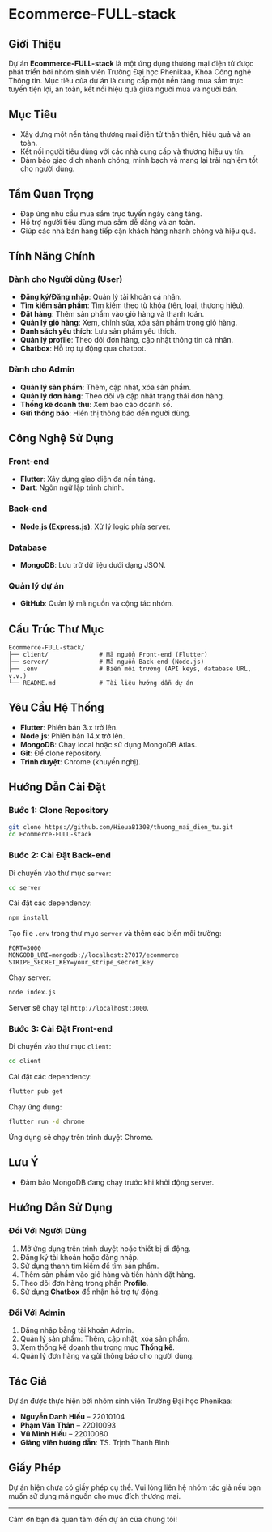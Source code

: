 # Ecommerce-FULL-stack

## Giới Thiệu

Dự án **Ecommerce-FULL-stack** là một ứng dụng thương mại điện tử được phát triển bởi nhóm sinh viên Trường Đại học Phenikaa, Khoa Công nghệ Thông tin. Mục tiêu của dự án là cung cấp một nền tảng mua sắm trực tuyến tiện lợi, an toàn, kết nối hiệu quả giữa người mua và người bán.

## Mục Tiêu

- Xây dựng một nền tảng thương mại điện tử thân thiện, hiệu quả và an toàn.
- Kết nối người tiêu dùng với các nhà cung cấp và thương hiệu uy tín.
- Đảm bảo giao dịch nhanh chóng, minh bạch và mang lại trải nghiệm tốt cho người dùng.

## Tầm Quan Trọng

- Đáp ứng nhu cầu mua sắm trực tuyến ngày càng tăng.
- Hỗ trợ người tiêu dùng mua sắm dễ dàng và an toàn.
- Giúp các nhà bán hàng tiếp cận khách hàng nhanh chóng và hiệu quả.

## Tính Năng Chính

### Dành cho Người dùng (User)

- **Đăng ký/Đăng nhập**: Quản lý tài khoản cá nhân.
- **Tìm kiếm sản phẩm**: Tìm kiếm theo từ khóa (tên, loại, thương hiệu).
- **Đặt hàng**: Thêm sản phẩm vào giỏ hàng và thanh toán.
- **Quản lý giỏ hàng**: Xem, chỉnh sửa, xóa sản phẩm trong giỏ hàng.
- **Danh sách yêu thích**: Lưu sản phẩm yêu thích.
- **Quản lý profile**: Theo dõi đơn hàng, cập nhật thông tin cá nhân.
- **Chatbox**: Hỗ trợ tự động qua chatbot.

### Dành cho Admin

- **Quản lý sản phẩm**: Thêm, cập nhật, xóa sản phẩm.
- **Quản lý đơn hàng**: Theo dõi và cập nhật trạng thái đơn hàng.
- **Thống kê doanh thu**: Xem báo cáo doanh số.
- **Gửi thông báo**: Hiển thị thông báo đến người dùng.

## Công Nghệ Sử Dụng

### Front-end

- **Flutter**: Xây dựng giao diện đa nền tảng.
- **Dart**: Ngôn ngữ lập trình chính.

### Back-end

- **Node.js (Express.js)**: Xử lý logic phía server.

### Database

- **MongoDB**: Lưu trữ dữ liệu dưới dạng JSON.

### Quản lý dự án

- **GitHub**: Quản lý mã nguồn và cộng tác nhóm.

## Cấu Trúc Thư Mục

```
Ecommerce-FULL-stack/
├── client/              # Mã nguồn Front-end (Flutter)
├── server/              # Mã nguồn Back-end (Node.js)
├── .env                 # Biến môi trường (API keys, database URL, v.v.)
└── README.md            # Tài liệu hướng dẫn dự án
```

## Yêu Cầu Hệ Thống

- **Flutter**: Phiên bản 3.x trở lên.
- **Node.js**: Phiên bản 14.x trở lên.
- **MongoDB**: Chạy local hoặc sử dụng MongoDB Atlas.
- **Git**: Để clone repository.
- **Trình duyệt**: Chrome (khuyến nghị).

## Hướng Dẫn Cài Đặt

### Bước 1: Clone Repository

```bash
git clone https://github.com/HieuaB1308/thuong_mai_dien_tu.git
cd Ecommerce-FULL-stack
```

### Bước 2: Cài Đặt Back-end

Di chuyển vào thư mục `server`:

```bash
cd server
```

Cài đặt các dependency:

```bash
npm install
```

Tạo file `.env` trong thư mục `server` và thêm các biến môi trường:

```
PORT=3000
MONGODB_URI=mongodb://localhost:27017/ecommerce
STRIPE_SECRET_KEY=your_stripe_secret_key
```

Chạy server:

```bash
node index.js
```

Server sẽ chạy tại `http://localhost:3000`.

### Bước 3: Cài Đặt Front-end

Di chuyển vào thư mục `client`:

```bash
cd client
```

Cài đặt các dependency:

```bash
flutter pub get
```

Chạy ứng dụng:

```bash
flutter run -d chrome
```

Ứng dụng sẽ chạy trên trình duyệt Chrome.

## Lưu Ý

- Đảm bảo MongoDB đang chạy trước khi khởi động server.


## Hướng Dẫn Sử Dụng

### Đối Với Người Dùng

1. Mở ứng dụng trên trình duyệt hoặc thiết bị di động.
2. Đăng ký tài khoản hoặc đăng nhập.
3. Sử dụng thanh tìm kiếm để tìm sản phẩm.
4. Thêm sản phẩm vào giỏ hàng và tiến hành đặt hàng.
5. Theo dõi đơn hàng trong phần **Profile**.
6. Sử dụng **Chatbox** để nhận hỗ trợ tự động.

### Đối Với Admin

1. Đăng nhập bằng tài khoản Admin.
2. Quản lý sản phẩm: Thêm, cập nhật, xóa sản phẩm.
3. Xem thống kê doanh thu trong mục **Thống kê**.
4. Quản lý đơn hàng và gửi thông báo cho người dùng.

## Tác Giả

Dự án được thực hiện bởi nhóm sinh viên Trường Đại học Phenikaa:

- **Nguyễn Danh Hiếu** – 22010104
- **Phạm Văn Thân** – 22010093
- **Vũ Minh Hiếu** – 22010080
- **Giảng viên hướng dẫn**: TS. Trịnh Thanh Bình

## Giấy Phép

Dự án hiện chưa có giấy phép cụ thể. Vui lòng liên hệ nhóm tác giả nếu bạn muốn sử dụng mã nguồn cho mục đích thương mại.

---

Cảm ơn bạn đã quan tâm đến dự án của chúng tôi!



